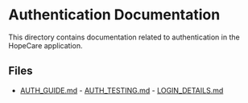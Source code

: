 # Authentication Documentation

This directory contains documentation related to authentication in the HopeCare application.

## Files

- [AUTH_GUIDE.md](./AUTH_GUIDE.md) - [AUTH_TESTING.md](./AUTH_TESTING.md) - [LOGIN_DETAILS.md](./LOGIN_DETAILS.md)
